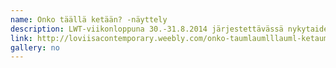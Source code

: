 ```yaml
---
name: Onko täällä ketään? -näyttely
description: LWT-viikonloppuna 30.-31.8.2014 järjestettävässä nykytaidenäyttelyssä on esillä uusinta ja kiinnnostavinta suomalaista nykytaidetta ripoteltuna kaupungille, LWT-koteihin ja julkisiin tiloihin.
link: http://loviisacontemporary.weebly.com/onko-taumlaumlllauml-ketaumlaumln.html
gallery: no
---
```

